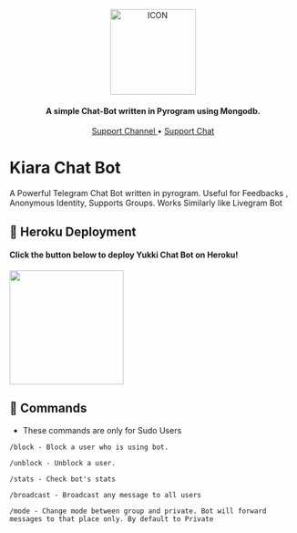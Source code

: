 <p align="center"><img src="https://telegra.ph/file/131f9a2123cd50386f8ca.jpg" alt="ICON" width="150" height="150"/></p>

<h4 align="center">
    A simple Chat-Bot written in Pyrogram using Mongodb.
</h4>
<p align="center">
    <a href="https://t.me/Team_Bot_Update"> Support Channel </a> •
    <a href="https://t.me/Team_Bot_Support"> Support Chat </a> 
</p>
    

# Kiara Chat Bot
A Powerful Telegram Chat Bot written in pyrogram. Useful for Feedbacks , Anonymous Identity, Supports Groups. Works Similarly like Livegram Bot


## 🚀 Heroku Deployment

<h4>Click the button below to deploy Yukki Chat Bot on Heroku!</h4>    
<a href="https://dashboard.heroku.com/new?template=https://github.com/Team-Bot2/Kiara-ChatBot"><img src="https://img.shields.io/badge/Deploy%20To%20Heroku-blueviolet?style=for-the-badge&logo=heroku" width="200""/></a>


## 🔗 Commands

- These commands are only for Sudo Users
```
/block - Block a user who is using bot.

/unblock - Unblock a user.

/stats - Check bot's stats

/broadcast - Broadcast any message to all users 

/mode - Change mode between group and private. Bot will forward messages to that place only. By default to Private
```


